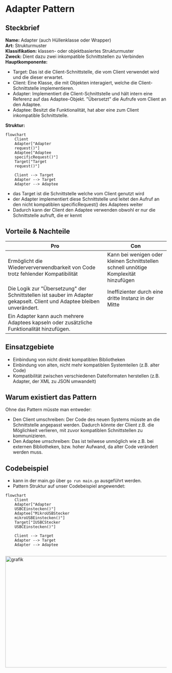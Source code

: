 # Adapter Pattern

## Steckbrief

**Name:** Adapter (auch Hüllenklasse oder Wrapper) <br>
**Art:** Strukturmuster<br>
**Klassifikation:** klassen- oder objektbasiertes Strukturmuster<br>
**Zweck:** Dient dazu zwei inkompatible Schnittstellen zu Verbinden<br>
**Hauptkomponente:**

- Target: Das ist die Client-Schnittstelle, die vom Client verwendet wird und die dieser erwartet.
- Client: Eine Klasse, die mit Objekten interagiert, welche die Client-Schnittstelle implementieren.
- Adapter: Implementiert die Client-Schnittstelle und hält intern eine Referenz auf das Adaptee-Objekt. "Übersetzt" die Aufrufe vom Client an den Adaptee.
- Adaptee: Besitzt die Funktionalität, hat aber eine zum Client inkompatible Schnittstelle.

**Struktur:**

```mermaid
flowchart
	Client
	Adapter["Adapter
	request()"]
	Adaptee["Adaptee
	specificRequest()"]
	Target["Target
	request()"]

	Client --> Target
	Adapter --> Target
	Adapter --> Adaptee

```

- das Target ist die Schnittstelle welche vom Client genutzt wird
- der Adapter implementiert diese Schnittstelle und leitet den Aufruf an den nicht kompatiblen specificRequest() des Adaptees weiter
- Dadurch kann der Client den Adaptee verwenden obwohl er nur die Schnittstelle aufruft, die er kennt

## Vorteile & Nachteile

| Pro|Con|
|--|--|
|Ermöglicht die Wiederververwendbarkeit von Code trotz fehlender Kompatibilität |Kann bei wenigen oder kleinen Schnittstellen schnell unnötige Komplexität hinzufügen|
| Die Logik zur "Übersetzung" der Schnittstellen ist sauber im Adapter gekapselt. Client und Adaptee bleiben unverändert. |Ineffizienter durch eine dritte Instanz in der Mitte|
|Ein Adapter kann auch mehrere Adaptees kapseln oder zusätzliche Funktionalität hinzufügen.

## Einsatzgebiete

- Einbindung von nicht direkt kompatiblen Bibliotheken
- Einbindung von alten, nicht mehr kompatiblen Systemteilen (z.B. alter Code)
- Kompatibilität zwischen verschiedenen Dateiformaten herstellen (z.B. Adapter, der XML zu JSON umwandelt)

## Warum existiert das Pattern
Ohne das Pattern müsste man entweder:
- Den Client umschreiben: Der Code des neuen Systems müsste an die Schnittstelle angepasst werden. Dadurch könnte der Client z.B. die Möglichkeit verlieren, mit zuvor kompatiblen Schnittstellen zu kommunizieren. 
- Den Adaptee umschreiben: Das ist teilwese unmöglich wie z.B. bei externen Bibliotheken, bzw. hoher Aufwand, da alter Code verändert werden muss. 

## Codebeispiel

- kann in der main.go über `go run main.go` ausgeführt werden.
- Pattern Struktur auf unser Codebeispiel angewendet:

```mermaid
flowchart
	Client
	Adapter["Adapter 
	USBCEinstecken()"]
	Adaptee["MikroUSBStecker
	mikroUSBEinstecken()"]
	Target["IUSBCStecker
	USBCEinstecken()"]
	
	Client --> Target
	Adapter --> Target
	Adapter --> Adaptee
	
````

<img width="742" height="348" alt="grafik" src="https://github.com/user-attachments/assets/e7fbf091-711f-4c81-a29e-f2476161e181" />
